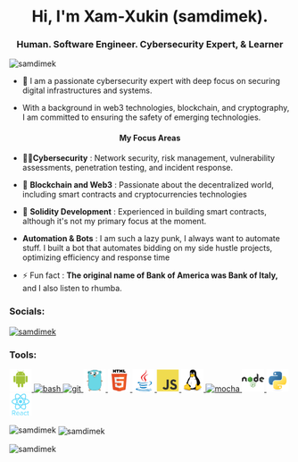 <h1 align="center">Hi, I'm Xam-Xukin (samdimek).</h1>
<h3 align="center"> Human. Software Engineer. Cybersecurity Expert, & Learner </h3>

<p align="left"> <img src="https://komarev.com/ghpvc/?username=samdimek&label=Profile%20views&color=0e75b6&style=flat" alt="samdimek" /> </p>

- 🔭 I am a passionate cybersecurity expert with deep focus on securing digital infrastructures and systems.

- With a background in web3 technologies, blockchain, and cryptography, I am committed to ensuring the safety of emerging technologies.

<h4 align="center"> My Focus Areas </h4>

- 👨‍💻**Cybersecurity** : Network security, risk management, vulnerability assessments, penetration testing, and incident response.

- 📝 **Blockchain and Web3** : Passionate about the decentralized world, including smart contracts and cryptocurrencies technologies

- 💬 **Solidity Development** : Experienced in building smart contracts, although it's not my primary focus at the moment.
  
-  **Automation & Bots** : I am such a lazy punk, I always want to automate stuff. I built a bot that automates bidding on my side hustle projects, optimizing efficiency and response time



- ⚡ Fun fact : **The original name of Bank of America was Bank of Italy,** and I also listen to rhumba.

<h3 align="left">Socials:</h3>
<p align="left">
<a href="https://twitter.com/samdimek" target="blank"><img align="center" src="https://raw.githubusercontent.com/rahuldkjain/github-profile-readme-generator/master/src/images/icons/Social/twitter.svg" alt="samdimek" height="30" width="40" /></a>
</p>

<h3 align="left">Tools:</h3>
<p align="left"> <a href="https://developer.android.com" target="_blank" rel="noreferrer"> <img src="https://raw.githubusercontent.com/devicons/devicon/master/icons/android/android-original-wordmark.svg" alt="android" width="40" height="40"/> </a> <a href="https://www.gnu.org/software/bash/" target="_blank" rel="noreferrer"> <img src="https://www.vectorlogo.zone/logos/gnu_bash/gnu_bash-icon.svg" alt="bash" width="40" height="40"/> </a> <a href="https://git-scm.com/" target="_blank" rel="noreferrer"> <img src="https://www.vectorlogo.zone/logos/git-scm/git-scm-icon.svg" alt="git" width="40" height="40"/> </a> <a href="https://golang.org" target="_blank" rel="noreferrer"> <img src="https://raw.githubusercontent.com/devicons/devicon/master/icons/go/go-original.svg" alt="go" width="40" height="40"/> </a> <a href="https://www.w3.org/html/" target="_blank" rel="noreferrer"> <img src="https://raw.githubusercontent.com/devicons/devicon/master/icons/html5/html5-original-wordmark.svg" alt="html5" width="40" height="40"/> </a> <a href="https://www.java.com" target="_blank" rel="noreferrer"> <img src="https://raw.githubusercontent.com/devicons/devicon/master/icons/java/java-original.svg" alt="java" width="40" height="40"/> </a> <a href="https://developer.mozilla.org/en-US/docs/Web/JavaScript" target="_blank" rel="noreferrer"> <img src="https://raw.githubusercontent.com/devicons/devicon/master/icons/javascript/javascript-original.svg" alt="javascript" width="40" height="40"/> </a> <a href="https://www.linux.org/" target="_blank" rel="noreferrer"> <img src="https://raw.githubusercontent.com/devicons/devicon/master/icons/linux/linux-original.svg" alt="linux" width="40" height="40"/> </a> <a href="https://mochajs.org" target="_blank" rel="noreferrer"> <img src="https://www.vectorlogo.zone/logos/mochajs/mochajs-icon.svg" alt="mocha" width="40" height="40"/> </a> <a href="https://nodejs.org" target="_blank" rel="noreferrer"> <img src="https://raw.githubusercontent.com/devicons/devicon/master/icons/nodejs/nodejs-original-wordmark.svg" alt="nodejs" width="40" height="40"/> </a> <a href="https://www.python.org" target="_blank" rel="noreferrer"> <img src="https://raw.githubusercontent.com/devicons/devicon/master/icons/python/python-original.svg" alt="python" width="40" height="40"/> </a> <a href="https://reactjs.org/" target="_blank" rel="noreferrer"> <img src="https://raw.githubusercontent.com/devicons/devicon/master/icons/react/react-original-wordmark.svg" alt="react" width="40" height="40"/> </a> </p>

<p><img align="left" src="https://github-readme-stats.vercel.app/api/top-langs?username=samdimek&show_icons=true&locale=en&layout=compact" alt="samdimek" /></p>

<p>&nbsp;<img align="center" src="https://github-readme-stats.vercel.app/api?username=samdimek&show_icons=true&locale=en" alt="samdimek" /></p>

<p><img align="center" src="https://github-readme-streak-stats.herokuapp.com/?user=samdimek&" alt="samdimek" /></p>
